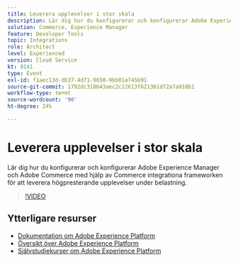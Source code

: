 ```yaml
---
title: Leverera upplevelser i stor skala
description: Lär dig hur du konfigurerar och konfigurerar Adobe Experience Manager och Adobe Commerce med hjälp av Commerce integrationa frameworken för att leverera högpresterande upplevelser under belastning.
solution: Commerce, Experience Manager
feature: Developer Tools
topic: Integrations
role: Architect
level: Experienced
version: Cloud Service
kt: 9141
type: Event
exl-id: f1aec13d-db37-4d71-9650-9bb01a745b91
source-git-commit: 1792dc318643aec2c12613f621361d72a7a918b1
workflow-type: tm+mt
source-wordcount: '90'
ht-degree: 24%

---
```


# Leverera upplevelser i stor skala

Lär dig hur du konfigurerar och konfigurerar Adobe Experience Manager och Adobe Commerce med hjälp av Commerce integrationa frameworken för att leverera högpresterande upplevelser under belastning.

>[!VIDEO](https://video.tv.adobe.com/v/337582/?quality=12&learn=on&hidetitle=true)

## Ytterligare resurser

- [Dokumentation om Adobe Experience Platform](https://experienceleague.adobe.com/docs/experience-platform.html)
- [Översikt över Adobe Experience Platform](https://experienceleague.adobe.com/docs/experience-platform/landing/home.html)
- [Självstudiekurser om Adobe Experience Platform](https://experienceleague.adobe.com/docs/platform-learn/tutorials/overview.html?lang=sv)

